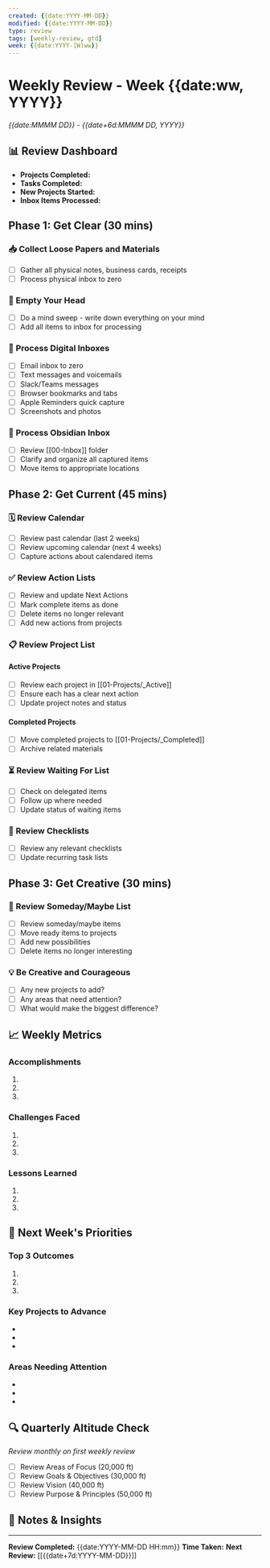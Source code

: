 ```yaml
---
created: {{date:YYYY-MM-DD}}
modified: {{date:YYYY-MM-DD}}
type: review
tags: [weekly-review, gtd]
week: {{date:YYYY-[W]ww}}
---
```


# Weekly Review - Week {{date:ww, YYYY}}
*{{date:MMMM DD}} - {{date+6d:MMMM DD, YYYY}}*

## 📊 Review Dashboard
- **Projects Completed:** 
- **Tasks Completed:** 
- **New Projects Started:** 
- **Inbox Items Processed:** 

## Phase 1: Get Clear (30 mins)
### 📥 Collect Loose Papers and Materials
- [ ] Gather all physical notes, business cards, receipts
- [ ] Process physical inbox to zero

### 🧹 Empty Your Head
- [ ] Do a mind sweep - write down everything on your mind
- [ ] Add all items to inbox for processing

### 📱 Process Digital Inboxes
- [ ] Email inbox to zero
- [ ] Text messages and voicemails
- [ ] Slack/Teams messages
- [ ] Browser bookmarks and tabs
- [ ] Apple Reminders quick capture
- [ ] Screenshots and photos

### 📝 Process Obsidian Inbox
- [ ] Review [[00-Inbox]] folder
- [ ] Clarify and organize all captured items
- [ ] Move items to appropriate locations

## Phase 2: Get Current (45 mins)
### 🗓 Review Calendar
- [ ] Review past calendar (last 2 weeks)
- [ ] Review upcoming calendar (next 4 weeks)
- [ ] Capture actions about calendared items

### ✅ Review Action Lists
- [ ] Review and update Next Actions
- [ ] Mark complete items as done
- [ ] Delete items no longer relevant
- [ ] Add new actions from projects

### 📋 Review Project List
#### Active Projects
- [ ] Review each project in [[01-Projects/_Active]]
- [ ] Ensure each has a clear next action
- [ ] Update project notes and status

#### Completed Projects
- [ ] Move completed projects to [[01-Projects/_Completed]]
- [ ] Archive related materials

### ⏳ Review Waiting For List
- [ ] Check on delegated items
- [ ] Follow up where needed
- [ ] Update status of waiting items

### 📑 Review Checklists
- [ ] Review any relevant checklists
- [ ] Update recurring task lists

## Phase 3: Get Creative (30 mins)
### 🤔 Review Someday/Maybe List
- [ ] Review someday/maybe items
- [ ] Move ready items to projects
- [ ] Add new possibilities
- [ ] Delete items no longer interesting

### 💡 Be Creative and Courageous
- [ ] Any new projects to add?
- [ ] Any areas that need attention?
- [ ] What would make the biggest difference?

## 📈 Weekly Metrics
### Accomplishments
1. 
2. 
3. 

### Challenges Faced
1. 
2. 
3. 

### Lessons Learned
1. 
2. 
3. 

## 🎯 Next Week's Priorities
### Top 3 Outcomes
1. 
2. 
3. 

### Key Projects to Advance
- 
- 
- 

### Areas Needing Attention
- 
- 
- 

## 🔍 Quarterly Altitude Check
*Review monthly on first weekly review*
- [ ] Review Areas of Focus (20,000 ft)
- [ ] Review Goals & Objectives (30,000 ft)
- [ ] Review Vision (40,000 ft)
- [ ] Review Purpose & Principles (50,000 ft)

## 📝 Notes & Insights

---
**Review Completed:** {{date:YYYY-MM-DD HH:mm}}
**Time Taken:** 
**Next Review:** [[{{date+7d:YYYY-MM-DD}}]]